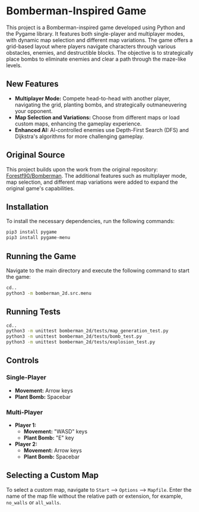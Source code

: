 # Bomberman-Inspired Game

This project is a Bomberman-inspired game developed using Python and the Pygame library. It features both single-player and multiplayer modes, with dynamic map selection and different map variations. The game offers a grid-based layout where players navigate characters through various obstacles, enemies, and destructible blocks. The objective is to strategically place bombs to eliminate enemies and clear a path through the maze-like levels.

## New Features

- **Multiplayer Mode:** Compete head-to-head with another player, navigating the grid, planting bombs, and strategically outmaneuvering your opponent.
- **Map Selection and Variations:** Choose from different maps or load custom maps, enhancing the gameplay experience.
- **Enhanced AI:** AI-controlled enemies use Depth-First Search (DFS) and Dijkstra's algorithms for more challenging gameplay.

## Original Source

This project builds upon the work from the original repository: [Forestf90/Bomberman](https://github.com/Forestf90/Bomberman). The additional features such as multiplayer mode, map selection, and different map variations were added to expand the original game's capabilities.

## Installation

To install the necessary dependencies, run the following commands:

```bash
pip3 install pygame
pip3 install pygame-menu
```

## Running the Game

Navigate to the main directory and execute the following command to start the game:

```bash
cd..
python3 -m bomberman_2d.src.menu
```

## Running Tests

```bash
cd..
python3 -m unittest bomberman_2d/tests/map_generation_test.py
python3 -m unittest bomberman_2d/tests/bomb_test.py
python3 -m unittest bomberman_2d/tests/explosion_test.py
```

## Controls

### Single-Player

- **Movement:** Arrow keys
- **Plant Bomb:** Spacebar

### Multi-Player

- **Player 1:**
  - **Movement:** "WASD" keys
  - **Plant Bomb:** "E" key
- **Player 2:**
  - **Movement:** Arrow keys
  - **Plant Bomb:** Spacebar

## Selecting a Custom Map

To select a custom map, navigate to `Start` --> `Options` --> `Mapfile`. Enter the name of the map file without the relative path or extension, for example, `no_walls` or `all_walls`.

